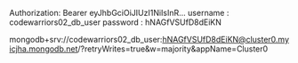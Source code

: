 Authorization: Bearer eyJhbGciOiJIUzI1NiIsInR...
username :  codewarriors02_db_user
password : hNAGfVSUfD8dEiKN

mongodb+srv://codewarriors02_db_user:hNAGfVSUfD8dEiKN@cluster0.myicjha.mongodb.net/?retryWrites=true&w=majority&appName=Cluster0